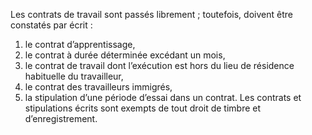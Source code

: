 Les contrats de travail sont passés librement ; toutefois, doivent être constatés par écrit :
1. le contrat d’apprentissage,
2. le contrat à durée déterminée excédant un mois,
3. le contrat de travail dont l’exécution est hors du lieu de résidence habituelle du travailleur,
4. le contrat des travailleurs immigrés,
5. la stipulation d’une période d’essai dans un contrat.
Les contrats et stipulations écrits sont exempts de tout droit de timbre et d’enregistrement.